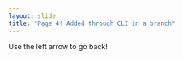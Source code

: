```yaml
---
layout: slide
title: "Page 4! Added through CLI in a branch"
---
```


Use the left arrow to go back!
